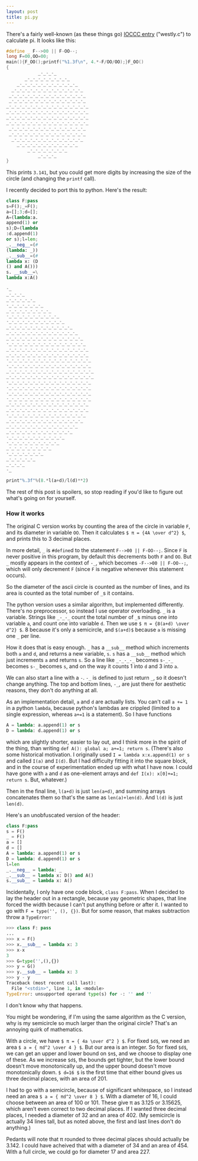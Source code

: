```yaml
---
layout: post
title: pi.py
---
```

There's a fairly well-known (as these things go) [IOCCC entry](http://www.ioccc.org/years-spoiler.html#1988) ("westly.c") to calculate pi. It looks like this:

```cpp
#define _ F-->00 || F-OO--;
long F=00,OO=00;
main(){F_OO();printf("%1.3f\n", 4.*-F/OO/OO);}F_OO()
{
            _-_-_-_
       _-_-_-_-_-_-_-_-_
    _-_-_-_-_-_-_-_-_-_-_-_
  _-_-_-_-_-_-_-_-_-_-_-_-_-_
 _-_-_-_-_-_-_-_-_-_-_-_-_-_-_
 _-_-_-_-_-_-_-_-_-_-_-_-_-_-_
_-_-_-_-_-_-_-_-_-_-_-_-_-_-_-_
_-_-_-_-_-_-_-_-_-_-_-_-_-_-_-_
_-_-_-_-_-_-_-_-_-_-_-_-_-_-_-_
_-_-_-_-_-_-_-_-_-_-_-_-_-_-_-_
 _-_-_-_-_-_-_-_-_-_-_-_-_-_-_
 _-_-_-_-_-_-_-_-_-_-_-_-_-_-_
  _-_-_-_-_-_-_-_-_-_-_-_-_-_
    _-_-_-_-_-_-_-_-_-_-_-_
        _-_-_-_-_-_-_-_
            _-_-_-_
}
```

This prints `3.141`, but you could get more digits by increasing the size of the circle (and changing the `printf` call).

I recently decided to port this to python. Here's the result:

```python
class F:pass
s=F();_=F();
a=[];3;d=[];
A=(lambda:a.
append(1) or
s);D=(lambda
:d.append(1)
or s);l=len;
_.__neg__=(#
(lambda: _))
_.__sub__=(#
lambda x: (D
() and A()))
s. __sub__=\
lambda x:A()

-_
_-_-_-_
_-_-_-_-_-_
-_-_-_-_-_-_-_
_-_-_-_-_-_-_-_-_
-_-_-_-_-_-_-_-_-_-_
-_-_-_-_-_-_-_-_-_-_-_
_-_-_-_-_-_-_-_-_-_-_-_-_
_-_-_-_-_-_-_-_-_-_-_-_-_-_
_-_-_-_-_-_-_-_-_-_-_-_-_-_-_
-_-_-_-_-_-_-_-_-_-_-_-_-_-_-_
_-_-_-_-_-_-_-_-_-_-_-_-_-_-_-_
_-_-_-_-_-_-_-_-_-_-_-_-_-_-_-_
-_-_-_-_-_-_-_-_-_-_-_-_-_-_-_-_
-_-_-_-_-_-_-_-_-_-_-_-_-_-_-_-_
_-_-_-_-_-_-_-_-_-_-_-_-_-_-_-_-_
_-_-_-_-_-_-_-_-_-_-_-_-_-_-_-_-_
-_-_-_-_-_-_-_-_-_-_-_-_-_-_-_-_
-_-_-_-_-_-_-_-_-_-_-_-_-_-_-_-_
-_-_-_-_-_-_-_-_-_-_-_-_-_-_-_-_
-_-_-_-_-_-_-_-_-_-_-_-_-_-_-_-_
_-_-_-_-_-_-_-_-_-_-_-_-_-_-_-_
_-_-_-_-_-_-_-_-_-_-_-_-_-_-_-_
-_-_-_-_-_-_-_-_-_-_-_-_-_-_-_
_-_-_-_-_-_-_-_-_-_-_-_-_-_-_
_-_-_-_-_-_-_-_-_-_-_-_-_-_
_-_-_-_-_-_-_-_-_-_-_-_-_
-_-_-_-_-_-_-_-_-_-_-_
-_-_-_-_-_-_-_-_-_-_
_-_-_-_-_-_-_-_-_
-_-_-_-_-_-_-_
_-_-_-_-_-_
_-_-_-_
-_

print"%.3f"%(8.*l(a+d)/l(d)**2)
```

The rest of this post is spoilers, so stop reading if you'd like to figure out what's going on for yourself.

### How it works

The original C version works by counting the area of the circle in variable `F`, and its diameter in variable `OO`. Then it calculates `$ π = {4A \over d^2} $`, and prints this to 3 decimal places.

In more detail, `_` is `#define`d to the statement `F-->00 || F-OO--;`. Since `F` is never positive in this program, by default this decrements both `F` and `OO`. But `_` mostly appears in the context of `-_`, which becomes `-F-->00 || F-OO--;`, which will only decrement `F` (since `F` is negative whenever this statement occurs).

So the diameter of the ascii circle is counted as the number of lines, and its area is counted as the total number of `_`s it contains.

The python version uses a similar algorithm, but implemented differently. There's no preprocessor, so instead I use operator overloading. `_` is a variable. Strings like `_-_-_` count the total number of `_`s minus one into variable `a`, and count one into variable `d`. Then we use `$ π = {8(a+d) \over d^2} $`. 8 because it's only a semicircle, and `$(a+d)$` because `a` is missing one `_` per line.

How it does that is easy enough. `_` has a `__sub__` method which increments both `a` and `d`, and returns a new variable, `s`. `s` has a `__sub__` method which just increments `a` and returns `s`. So a line like `_-_-_-_` becomes `s-_-_` becomes `s-_` becomes `s`, and on the way it counts 1 into `d` and 3 into `a`.

We can also start a line with a `-`. `-_` is defined to just return `_`, so it doesn't change anything. The top and bottom lines, `-_`, are just there for aesthetic reasons, they don't do anything at all.

As an implementation detail, `a` and `d` are actually lists. You can't call `a += 1` in a python `lambda`, because python's lambdas are crippled (limited to a single expression, whereas `a+=1` is a statement). So I have functions

```python
A = lambda: a.append(1) or s
D = lambda: d.append(1) or s
```

which are slightly shorter, easier to lay out, and I think more in the spirit of the thing, than writing `def A(): global a; a+=1; return s`. (There's also some historical motivation. I originally used `I = lambda x:x.append(1) or s` and called `I(a)` and `I(d)`. But I had difficulty fitting it into the square block, and in the course of experimentation ended up with what I have now. I could have gone with `a` and `d` as one-element arrays and `def I(x): x[0]+=1; return s`. But, whatever.)

Then in the final line, `l(a+d)` is just `len(a+d)`, and summing arrays concatenates them so that's the same as `len(a)+len(d)`. And `l(d)` is just `len(d)`.

Here's an unobfuscated version of the header:

```python
class F:pass
s = F()
_ = F()
a = []
d = []
A = lambda: a.append(1) or s
D = lambda: d.append(1) or s
l=len
_.__neg__ = lambda: _
_.__sub__ = lambda x: D() and A()
s.__sub__ = lambda x: A()
```

Incidentally, I only have one code block, `class F:pass`. When I decided to lay the header out in a rectangle, because yay geometric shapes, that line forced the width because I can't put anything before or after it. I wanted to go with `F = type('', (), {})`. But for some reason, that makes subtraction throw a `TypeError`:

```python
>>> class F: pass
... 
>>> x = F()
>>> x.__sub__ = lambda x: 3
>>> x-x
3
>>> G=type('',(),{})
>>> y = G()
>>> y.__sub__ = lambda x: 3
>>> y - y
Traceback (most recent call last):
  File "<stdin>", line 1, in <module>
TypeError: unsupported operand type(s) for -: '' and ''
```

I don't know why that happens.

You might be wondering, if I'm using the same algorithm as the C version, why is my semicircle so much larger than the original circle? That's an annoying quirk of mathematics.

With a circle, we have `$ π = { 4a \over d^2 } $`. For fixed `$d$`, we need an area `$ a = { πd^2 \over 4 } $`. But our area is an integer. So for fixed `$d$`, we can get an upper and lower bound on `$π$`, and we choose to display one of these. As we increase `$d$`, the bounds get tighter, but the lower bound doesn't move monotonically up, and the upper bound doesn't move monotonically down. `$ d=16 $` is the first time that either bound gives us three decimal places, with an area of 201.

I had to go with a semicircle, because of significant whitespace, so I instead need an area `$ a = { πd^2 \over 8 } $`. With a diameter of 16, I could choose between an area of 100 or 101. These give π as 3.125 or 3.15625, which aren't even correct to two decimal places. If I wanted three decimal places, I needed a diameter of 32 and an area of 402. (My semicircle is actually 34 lines tall, but as noted above, the first and last lines don't do anything.)

Pedants will note that π rounded to three decimal places should actually be 3.142. I could have acheived that with a diameter of 34 and an area of 454. With a full circle, we could go for diameter 17 and area 227.
